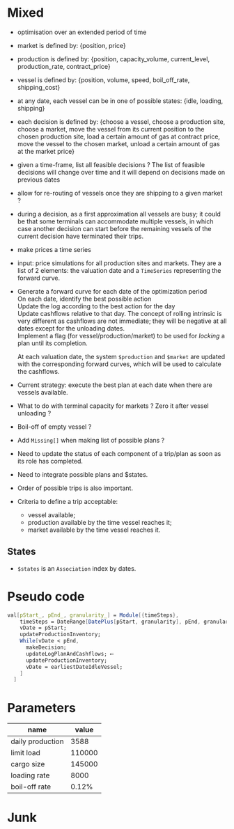 


# Mixed

  - optimisation over an extended period of time
  - market is defined by: {position, price}
  - production is defined by: {position, capacity_volume, current_level, production_rate, contract_price}
  - vessel is defined by: {position, volume, speed, boil_off_rate, shipping_cost}
  - at any date, each vessel can be in one of possible states: {idle, loading, shipping}
  - each decision is defined by: {choose a vessel, choose a production site, choose a market,
  move the vessel from its current position to the chosen production site, load a certain amount of gas at contract price,
  move the vessel to the chosen market, unload a certain amount of gas at the market price}
  - given a time-frame, list all feasible decisions ? The list of feasible decisions will change over time and
   it will depend on decisions made on previous dates
  - allow for re-routing of vessels once they are shipping to a given market ?
  - during a decision, as a first approximation all vessels are busy; it could be that some terminals can accommodate multiple vessels, in which case another decision can start before the remaining vessels of the current decision have terminated their trips.
  - make prices a time series
  - input: price simulations for all production sites and markets. They are a list of 2 elements: the valuation date and a `TimeSeries` representing the forward curve.

  - Generate a forward curve for each date of the optimization period<br/>
    On each date, identify the best possible action<br/>
    Update the log according to the best action for the day<br/>
    Update cashflows relative to that day. The concept of rolling intrinsic is very different as cashflows are not immediate; they will be negative at all dates except for the unloading dates.<br/>
    Implement a flag (for vessel/production/market) to be used for _locking_ a plan until its completion.  

    At each valuation date, the system `$production` and `$market` are updated with the corresponding forward curves, which will be used to calculate the cashflows.
  - Current strategy: execute the best plan at each date when there are vessels available.

  - What to do with terminal capacity for markets ? Zero it after vessel unloading ?
  - Boil-off of empty vessel ?
  - Add `Missing[]` when making list of possible plans ?
  - Need to update the status of each component of a trip/plan as soon as its role has completed.
  - Need to integrate possible plans and $states.
  - Order of possible trips is also important.
  - Criteria to define a trip acceptable:

      - vessel available;
      - production available by the time vessel reaches it;
      - market available by the time vessel reaches it.

## States

  - `$states` is an `Association` index by dates.

# Pseudo code

```mathematica
val[pStart_, pEnd_, granularity_] = Module[{timeSteps},
    timeSteps = DateRange[DatePlus[pStart, granularity], pEnd, granularity];
    vDate = pStart;
    updateProductionInventory;
    While[vDate < pEnd,
      makeDecision;
      updateLogPlanAndCashflows; ⟵
      updateProductionInventory;
      vDate = earliestDateIdleVessel;
    ]
  ]
```

# Parameters

|name|value|
|----|------|
|daily production|3588|
|limit load|110000|
|cargo size|145000|
|loading rate|8000|
|boil-off rate|0.12%|


# Junk
